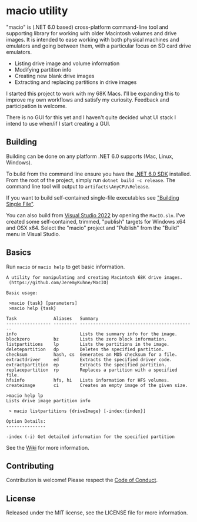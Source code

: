 # macio utility #

"macio" is (.NET 6.0 based) cross-platform command-line tool and supporting library for working with older Macintosh volumes and drive images.
It is intended to ease working with both physical machines and emulators and going between them, with a particular
focus on SD card drive emulators.

- Listing drive image and volume information
- Modifying partition info
- Creating new blank drive images
- Extracting and replacing partitions in drive images

I started this project to work with my 68K Macs. I'll be expanding this to improve my own workflows and satisfy my
curiosity. Feedback and participation is welcome.

There is no GUI for this yet and I haven't quite decided what UI stack I intend to use when/if I start creating a GUI.

## Building ##
Building can be done on any platform .NET 6.0 supports (Mac, Linux, Windows). 

To build from the command line ensure you have the [.NET 6.0 SDK](https://dotnet.microsoft.com/download/dotnet/6.0) installed. From the root of the project, simply run `dotnet build -c release`.
The command line tool will output to `artifacts\AnyCPU\Release`.

If you want to build self-contained single-file executables see ["Building Single File"](BuildingSingleFile.md).

You can also build from [Visual Studio 2022](https://visualstudio.microsoft.com/vs/) by opening the `MacIO.sln`. I've created some self-contained, trimmed, "publish" targets for
Windows x64 and OSX x64. Select the "macio" project and "Publish" from the "Build" menu in Visual Studio.

## Basics ##

Run `macio` or `macio help` to get basic information.

```
A utility for manipulating and creating Macintosh 68K drive images.
 (https://github.com/JeremyKuhne/MacIO)

Basic usage:

 >macio {task} [parameters]
 >macio help {task}

Task              Aliases   Summary
----------------- --------- --------------------------------------------
info                        Lists the summary info for the image.
blockzero         bz        Lists the zero block information.
listpartitions    lp        Lists the partitions in the image.
deletepartition   dp        Deletes the specified partition.
checksum          hash, cs  Generates an MD5 checksum for a file.
extractdriver     ed        Extracts the specified driver code.
extractpartition  ep        Extracts the specified partition.
replacepartition  rp        Replaces a partition with a specified file.
hfsinfo           hfs, hi   Lists information for HFS volumes.
createimage       ci        Creates an empty image of the given size.

>macio help lp
Lists drive image partition info

 > macio listpartitions {driveImage} [-index:{index}]

Option Details:
---------------

-index (-i) Get detailed information for the specified partition
```

See the [Wiki](https://github.com/JeremyKuhne/MacIO/wiki) for more information.

## Contributing ##
Contribution is welcome! Please respect the [Code of Conduct](CODE_OF_CONDUCT.md).
## License ##
Released under the MIT license, see the LICENSE file for more information.
